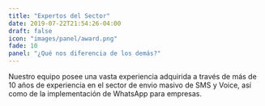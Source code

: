 ```yaml
---
title: "Expertos del Sector"
date: 2019-07-22T21:54:26-04:00
draft: false
icon: "images/panel/award.png"
fade: 10
panel: "¿Qué nos diferencia de los demás?"
---
```

Nuestro equipo posee una vasta experiencia adquirida a través de más de 10 años de experiencia en el sector de envio masivo de SMS y Voice, así como de la implementación de WhatsApp para empresas.